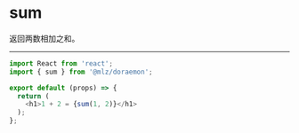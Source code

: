 # sum
返回两数相加之和。
***
```typescript
import React from 'react';
import { sum } from '@mlz/doraemon';

export default (props) => {
  return (
    <h1>1 + 2 = {sum(1, 2)}</h1>
  );
};
```